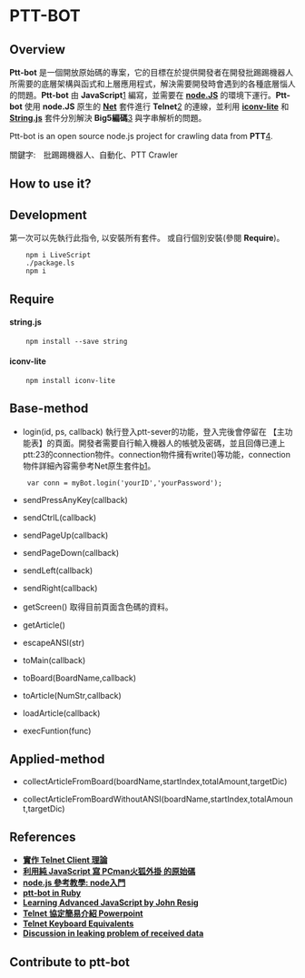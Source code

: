 PTT-BOT
=====================

## Overview

**Ptt-bot** 是一個開放原始碼的專案，它的目標在於提供開發者在開發批踢踢機器人所需要的底層架構與函式和上層應用程式，解決需要開發時會遇到的各種底層惱人的問題。**Ptt-bot** 由 **JavaScript**[1] 編寫，並需要在 [**node.JS**][package1] 的環境下運行。**Ptt-bot** 使用 **node.JS** 原生的 [**Net**][package2] 套件進行 **Telnet**[2] 的連線，並利用 [**iconv-lite**][package3] 和 [**String.js**][package4] 套件分別解決 **Big5編碼**[3] 與字串解析的問題。

Ptt-bot is an open source node.js project for crawling data from **PTT**[4].

關鍵字:　批踢踢機器人、自動化、PTT Crawler

## How to use it?

## Development


第一次可以先執行此指令, 以安裝所有套件。 或自行個別安裝(參閱 **Require**)。

		npm i LiveScript
		./package.ls
		npm i

Require
----------
#### string.js ####
 
 
		npm install --save string 
	

#### iconv-lite ####
 
 
		npm install iconv-lite 
	


[1]: http://zh.wikipedia.org/wiki/JavaScript
[2]: http://courses.ywdeng.idv.tw/cust/2011/np/PPT/CH08-telnet.ppt
[3]: http://zh.wikipedia.org/zh-tw/%E5%A4%A7%E4%BA%94%E7%A2%BC
[4]: http://en.wikipedia.org/wiki/PTT_Bulletin_Board_System

[package1]: http://nodejs.org/
[package2]: http://nodejs.org/api/net.html
[package3]: https://github.com/ashtuchkin/iconv-lite
[package4]: http://stringjs.com/


Base-method
----------
 * login(id, ps, callback) 執行登入ptt-sever的功能，登入完後會停留在 【主功能表】的頁面。開發者需要自行輸入機器人的帳號及密碼，並且回傳已連上ptt:23的connection物件。connection物件擁有write()等功能，connection物件詳細內容需參考Net原生套件[b1]。
 		
		var conn = myBot.login('yourID','yourPassword');
		
 * sendPressAnyKey(callback)
 
 * sendCtrlL(callback)
 
 * sendPageUp(callback)
 
 * sendPageDown(callback)
 
 * sendLeft(callback)
 
 * sendRight(callback)
 
 * getScreen() 取得目前頁面含色碼的資料。
 
 * getArticle()
 
 * escapeANSI(str)
 
 * toMain(callback)
 
 * toBoard(BoardName,callback)
 
 * toArticle(NumStr,callback)

 * loadArticle(callback)
 
 * execFuntion(func)
 
[b1]: https://nodejs.org/api/net.html
 
Applied-method
----------
 * collectArticleFromBoard(boardName,startIndex,totalAmount,targetDic)

 * collectArticleFromBoardWithoutANSI(boardName,startIndex,totalAmount,targetDic)
  

References
---------

* [**實作 Telnet Client 理論**][R1]
* [**利用純 JavaScript 寫 PCman火狐外掛 的原始碼**][R2]
* [**node.js 參考教學: node入門**][R3]
* [**ptt-bot in Ruby**][R4]
* [**Learning Advanced JavaScript by John Resig**][R5]
* [**Telnet 協定簡易介紹 Powerpoint**][R6]
* [**Telnet Keyboard Equivalents**][R7]
* [**Discussion in leaking problem of received data**][R8]

[R1]: http://dspace.lib.fcu.edu.tw/handle/2377/4110 
[R2]: https://code.google.com/p/pcmanfx/
[R3]: http://www.nodebeginner.org/index-zh-tw.html
[R4]: https://github.com/chenchenbox/backup-dog-ptt
[R5]: http://ejohn.org/apps/learn/#1 
[R6]: http://courses.ywdeng.idv.tw/cust/2011/np/PPT/CH08-telnet.ppt
[R7]: http://www.novell.com/documentation/extend52/Docs/help/Composer/books/TelnetAppendixB.html
[R8]: https://www.ptt.cc/bbs/Soft_Job/M.1388674793.A.B82.html 

Contribute to ptt-bot
----------
